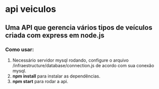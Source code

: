 # api veiculos
## Uma API que gerencia vários tipos de veículos criada com express em node.js

### Como usar:
1. Necessário servidor mysql rodando, configure o arquivo /infraestructure/database/connection.js de acordo com sua conexão mysql.
2. **npm install** para instalar as dependências.
3. **npm start** para rodar a api.
